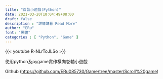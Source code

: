 ```yaml
---
title: "自製小遊戲(Python)"
date: 2021-03-20T10:04:49+08:00
draft: false
description : "詳情請看 Read More"
author: "ERu"
font: "黑體"
categories : [ "Python", "Game" ] 
---
```



{{< youtube R-NLrToJLSo >}}

使用python及pygame實作橫向卷軸小遊戲

Github (https://github.com/ERu085730/Game/tree/master/Scroll%20game)

